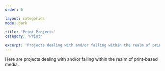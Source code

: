 ```yaml
---
order: 6

layout: categories
mode: dark

title: 'Print Projects'
category: 'Print'

excerpt: 'Projects dealing with and/or falling within the realm of print-based media.'
---
```


Here are projects dealing with and/or falling within the realm of print-based media.